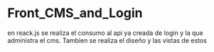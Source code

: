 # Front_CMS_and_Login
en reack.js se realiza el consumo al api ya creada de login y la que administra el cms. Tambien se realiza el diseño y las vistas de estos
